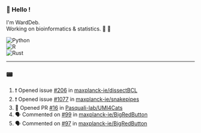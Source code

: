 ### :robot: Hello !

I'm WardDeb.  
Working on bioinformatics & statistics. 🧬 🧪  

![Python](https://img.shields.io/badge/python-3670A0?style=for-the-badge&logo=python&logoColor=ffdd54)  
![R](https://img.shields.io/badge/r-%23276DC3.svg?style=for-the-badge&logo=r&logoColor=white)  
![Rust](https://img.shields.io/badge/rust-%23000000.svg?style=for-the-badge&logo=rust&logoColor=white)  

---

### :pager:

<!--START_SECTION:activity-->
1. ❗ Opened issue [#206](https://github.com/maxplanck-ie/dissectBCL/issues/206) in [maxplanck-ie/dissectBCL](https://github.com/maxplanck-ie/dissectBCL)
2. ❗ Opened issue [#1077](https://github.com/maxplanck-ie/snakepipes/issues/1077) in [maxplanck-ie/snakepipes](https://github.com/maxplanck-ie/snakepipes)
3. 💪 Opened PR [#16](https://github.com/Pasquali-lab/UMI4Cats/pull/16) in [Pasquali-lab/UMI4Cats](https://github.com/Pasquali-lab/UMI4Cats)
4. 🗣 Commented on [#99](https://github.com/maxplanck-ie/BigRedButton/pull/99#issuecomment-2443662103) in [maxplanck-ie/BigRedButton](https://github.com/maxplanck-ie/BigRedButton)
5. 🗣 Commented on [#97](https://github.com/maxplanck-ie/BigRedButton/issues/97#issuecomment-2443403115) in [maxplanck-ie/BigRedButton](https://github.com/maxplanck-ie/BigRedButton)
<!--END_SECTION:activity-->

